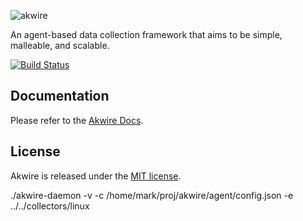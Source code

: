 ![akwire](https://raw.github.com/littlenag/akwire/master/akwire-logo.png)

An agent-based data collection framework that aims to be simple, malleable, and scalable.

[![Build Status](https://secure.travis-ci.org/littlenag/akwire.png)](https://travis-ci.org/littlenag/akwire)

## Documentation
  Please refer to the [Akwire Docs](http://docs.akwire.irksomeideas.com/).

## License
  Akwire is released under the [MIT license](https://raw.github.com/littlenag/akwire/master/MIT-LICENSE.txt).

./akwire-daemon -v -c /home/mark/proj/akwire/agent/config.json -e ../../collectors/linux
